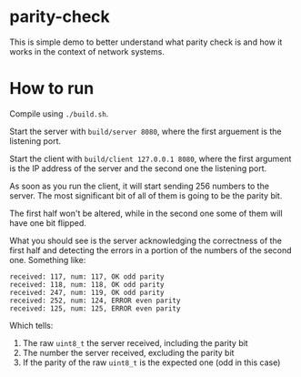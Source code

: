 # parity-check
This is simple demo to better understand what parity check is and how it works in the context of network systems.

# How to run
Compile using `./build.sh`.

Start the server with `build/server 8080`, where the first arguement is the listening port.

Start the client with `build/client 127.0.0.1 8080`, where the first argument is the IP address of the server and the second one the listening port.

As soon as you run the client, it will start sending 256 numbers to the server. The most significant bit of all of them is going to be the parity bit.

The first half won't be altered, while in the second one some of them will have one bit flipped.

What you should see is the server acknowledging the correctness of the first half and detecting the errors in a portion of the numbers of the second one.
Something like:
```
received: 117, num: 117, OK odd parity
received: 118, num: 118, OK odd parity
received: 247, num: 119, OK odd parity
received: 252, num: 124, ERROR even parity
received: 125, num: 125, ERROR even parity
```
Which tells:
1. The raw `uint8_t` the server received, including the parity bit
2. The number the server received, excluding the parity bit
3. If the parity of the raw `uint8_t` is the expected one (odd in this case)
